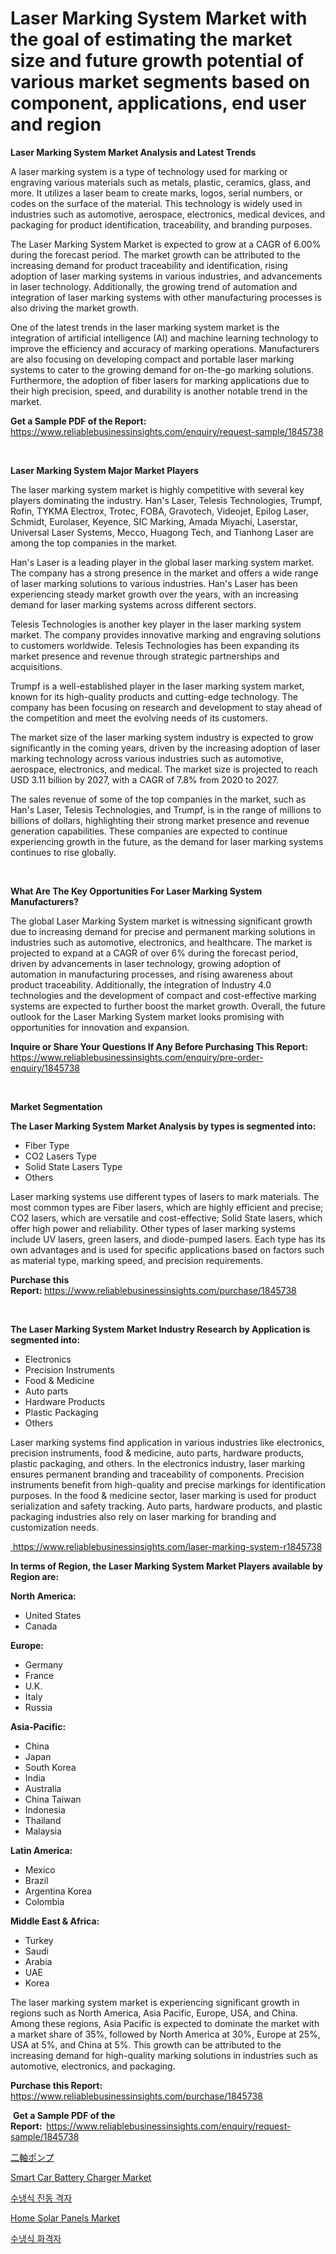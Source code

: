 <p><h1>Laser Marking System Market with the goal of estimating the market size and future growth potential of various market segments based on component, applications, end user and region</h1></p><p><strong>Laser Marking System Market Analysis and Latest Trends</strong></p>
<p><p>A laser marking system is a type of technology used for marking or engraving various materials such as metals, plastic, ceramics, glass, and more. It utilizes a laser beam to create marks, logos, serial numbers, or codes on the surface of the material. This technology is widely used in industries such as automotive, aerospace, electronics, medical devices, and packaging for product identification, traceability, and branding purposes.</p><p>The Laser Marking System Market is expected to grow at a CAGR of 6.00% during the forecast period. The market growth can be attributed to the increasing demand for product traceability and identification, rising adoption of laser marking systems in various industries, and advancements in laser technology. Additionally, the growing trend of automation and integration of laser marking systems with other manufacturing processes is also driving the market growth.</p><p>One of the latest trends in the laser marking system market is the integration of artificial intelligence (AI) and machine learning technology to improve the efficiency and accuracy of marking operations. Manufacturers are also focusing on developing compact and portable laser marking systems to cater to the growing demand for on-the-go marking solutions. Furthermore, the adoption of fiber lasers for marking applications due to their high precision, speed, and durability is another notable trend in the market.</p></p>
<p><strong>Get a Sample PDF of the Report:&nbsp;</strong> <a href="https://www.reliablebusinessinsights.com/enquiry/request-sample/1845738">https://www.reliablebusinessinsights.com/enquiry/request-sample/1845738</a></p>
<p>&nbsp;</p>
<p><strong>Laser Marking System Major Market Players</strong></p>
<p><p>The laser marking system market is highly competitive with several key players dominating the industry. Han's Laser, Telesis Technologies, Trumpf, Rofin, TYKMA Electrox, Trotec, FOBA, Gravotech, Videojet, Epilog Laser, Schmidt, Eurolaser, Keyence, SIC Marking, Amada Miyachi, Laserstar, Universal Laser Systems, Mecco, Huagong Tech, and Tianhong Laser are among the top companies in the market.</p><p>Han's Laser is a leading player in the global laser marking system market. The company has a strong presence in the market and offers a wide range of laser marking solutions to various industries. Han's Laser has been experiencing steady market growth over the years, with an increasing demand for laser marking systems across different sectors.</p><p>Telesis Technologies is another key player in the laser marking system market. The company provides innovative marking and engraving solutions to customers worldwide. Telesis Technologies has been expanding its market presence and revenue through strategic partnerships and acquisitions.</p><p>Trumpf is a well-established player in the laser marking system market, known for its high-quality products and cutting-edge technology. The company has been focusing on research and development to stay ahead of the competition and meet the evolving needs of its customers.</p><p>The market size of the laser marking system industry is expected to grow significantly in the coming years, driven by the increasing adoption of laser marking technology across various industries such as automotive, aerospace, electronics, and medical. The market size is projected to reach USD 3.11 billion by 2027, with a CAGR of 7.8% from 2020 to 2027.</p><p>The sales revenue of some of the top companies in the market, such as Han's Laser, Telesis Technologies, and Trumpf, is in the range of millions to billions of dollars, highlighting their strong market presence and revenue generation capabilities. These companies are expected to continue experiencing growth in the future, as the demand for laser marking systems continues to rise globally.</p></p>
<p>&nbsp;</p>
<p><strong>What Are The Key Opportunities For Laser Marking System Manufacturers?</strong></p>
<p><p>The global Laser Marking System market is witnessing significant growth due to increasing demand for precise and permanent marking solutions in industries such as automotive, electronics, and healthcare. The market is projected to expand at a CAGR of over 6% during the forecast period, driven by advancements in laser technology, growing adoption of automation in manufacturing processes, and rising awareness about product traceability. Additionally, the integration of Industry 4.0 technologies and the development of compact and cost-effective marking systems are expected to further boost the market growth. Overall, the future outlook for the Laser Marking System market looks promising with opportunities for innovation and expansion.</p></p>
<p><strong>Inquire or Share Your Questions If Any Before Purchasing This Report:</strong> <a href="https://www.reliablebusinessinsights.com/enquiry/pre-order-enquiry/1845738">https://www.reliablebusinessinsights.com/enquiry/pre-order-enquiry/1845738</a></p>
<p>&nbsp;</p>
<p><strong>Market Segmentation</strong></p>
<p><strong>The Laser Marking System Market Analysis by types is segmented into:</strong></p>
<p><ul><li>Fiber Type</li><li>CO2 Lasers Type</li><li>Solid State Lasers Type</li><li>Others</li></ul></p>
<p><p>Laser marking systems use different types of lasers to mark materials. The most common types are Fiber lasers, which are highly efficient and precise; CO2 lasers, which are versatile and cost-effective; Solid State lasers, which offer high power and reliability. Other types of laser marking systems include UV lasers, green lasers, and diode-pumped lasers. Each type has its own advantages and is used for specific applications based on factors such as material type, marking speed, and precision requirements.</p></p>
<p><strong>Purchase this Report:&nbsp;</strong><a href="https://www.reliablebusinessinsights.com/purchase/1845738">https://www.reliablebusinessinsights.com/purchase/1845738</a></p>
<p>&nbsp;</p>
<p><strong>The Laser Marking System Market Industry Research by Application is segmented into:</strong></p>
<p><ul><li>Electronics</li><li>Precision Instruments</li><li>Food & Medicine</li><li>Auto parts</li><li>Hardware Products</li><li>Plastic Packaging</li><li>Others</li></ul></p>
<p><p>Laser marking systems find application in various industries like electronics, precision instruments, food & medicine, auto parts, hardware products, plastic packaging, and others. In the electronics industry, laser marking ensures permanent branding and traceability of components. Precision instruments benefit from high-quality and precise markings for identification purposes. In the food & medicine sector, laser marking is used for product serialization and safety tracking. Auto parts, hardware products, and plastic packaging industries also rely on laser marking for branding and customization needs.</p></p>
<p><a href="https://www.reliablebusinessinsights.com/laser-marking-system-r1845738">&nbsp;https://www.reliablebusinessinsights.com/laser-marking-system-r1845738</a></p>
<p><strong>In terms of Region, the Laser Marking System Market Players available by Region are:</strong></p>
<p>
    <p> <strong> North America: </strong>
        <ul>
            <li>United States</li>
            <li>Canada</li>
        </ul>
        </p> 
    <p> <strong> Europe: </strong>
        <ul>
            <li>Germany</li>
            <li>France</li>
            <li>U.K.</li>
            <li>Italy</li>
            <li>Russia</li>
        </ul>
        </p> 
    <p> <strong> Asia-Pacific: </strong>
        <ul>
            <li>China</li>
            <li>Japan</li>
            <li>South Korea</li>
            <li>India</li>
            <li>Australia</li>
            <li>China Taiwan</li>
            <li>Indonesia</li>
            <li>Thailand</li>
            <li>Malaysia</li>
        </ul>
        </p> 
    <p> <strong> Latin America: </strong>
        <ul>
            <li>Mexico</li>
            <li>Brazil</li>
            <li>Argentina Korea</li>
            <li>Colombia</li>
        </ul>
        </p> 
    <p> <strong> Middle East & Africa: </strong>
        <ul>
            <li>Turkey</li>
            <li>Saudi</li>
            <li>Arabia</li>
            <li>UAE</li>
            <li>Korea</li>
        </ul>
    </p>
    </p>
<p><p>The laser marking system market is experiencing significant growth in regions such as North America, Asia Pacific, Europe, USA, and China. Among these regions, Asia Pacific is expected to dominate the market with a market share of 35%, followed by North America at 30%, Europe at 25%, USA at 5%, and China at 5%. This growth can be attributed to the increasing demand for high-quality marking solutions in industries such as automotive, electronics, and packaging.</p></p>
<p><strong>Purchase this Report: </strong><a href="https://www.reliablebusinessinsights.com/purchase/1845738">https://www.reliablebusinessinsights.com/purchase/1845738</a></p>
<p>&nbsp;<strong>Get a Sample PDF of the Report:&nbsp;&nbsp;</strong><a href="https://www.reliablebusinessinsights.com/enquiry/request-sample/1845738">https://www.reliablebusinessinsights.com/enquiry/request-sample/1845738</a></p>
<p><strong></strong></p>
<p><p><a href="https://github.com/FredaJerde/Market-Research-Report-List-1/blob/main/5274166152243.md">二軸ポンプ</a></p><p><a href="https://github.com/kumertitash/Market-Research-Report-List-1/blob/main/smart-car-battery-charger-market.md">Smart Car Battery Charger Market</a></p><p><a href="https://github.com/AlbertotDouglas44367/Market-Research-Report-List-2/blob/main/4642852162165.md">수냉식 진동 격자</a></p><p><a href="https://github.com/amapolalg/Market-Research-Report-List-1/blob/main/home-solar-panels-market.md">Home Solar Panels Market</a></p><p><a href="https://github.com/tasfiyaj85/Market-Research-Report-List-1/blob/main/3685361162164.md">수냉식 화격자</a></p></p>